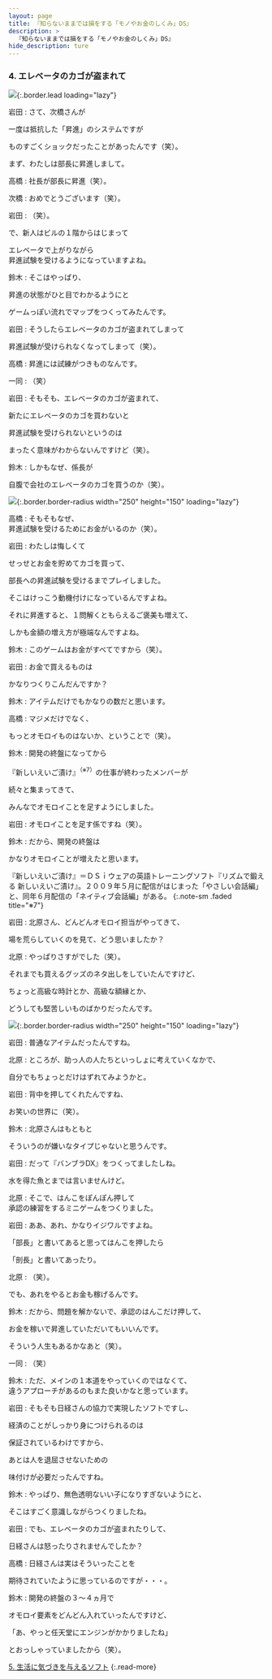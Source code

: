 ```yaml
---
layout: page
title: 『知らないままでは損をする「モノやお金のしくみ」DS』
description: >
  『知らないままでは損をする「モノやお金のしくみ」DS』
hide_description: ture
---
```


### 4. エレベータのカゴが盗まれて

![](/interviews/jp/nds/betj/vol1/img/mainvisual4.jpg){:.border.lead loading="lazy"}

岩田
: さて、次橋さんが<BR />

一度は抵抗した「昇進」のシステムですが<BR />

ものすごくショックだったことがあったんです（笑）。<BR />

まず、わたしは部長に昇進しまして。

高橋
: 社長が部長に昇進（笑）。

次橋
: おめでとうございます（笑）。

岩田
: （笑）。<BR />

で、新人はビルの１階からはじまって<BR />

エレベータで上がりながら<BR />昇進試験を受けるようになっていますよね。

鈴木
: そこはやっぱり、<BR />

昇進の状態がひと目でわかるようにと<BR />

ゲームっぽい流れでマップをつくってみたんです。

岩田
: そうしたらエレベータのカゴが盗まれてしまって<BR />

昇進試験が受けられなくなってしまって（笑）。

高橋
: 昇進には試練がつきものなんです。

一同
: （笑）

岩田
: そもそも、エレベータのカゴが盗まれて、<BR />

新たにエレベータのカゴを買わないと<BR />

昇進試験を受けられないというのは<BR />

まったく意味がわからないんですけど（笑）。

鈴木
: しかもなぜ、係長が<BR />

自腹で会社のエレベータのカゴを買うのか（笑）。

![](/interviews/jp/nds/betj/vol1/img/photo11.jpg){:.border.border-radius width="250" height="150" loading="lazy"}

高橋
: そもそもなぜ、<BR />昇進試験を受けるためにお金がいるのか（笑）。

岩田
: わたしは悔しくて<BR />

せっせとお金を貯めてカゴを買って、<BR />

部長への昇進試験を受けるまでプレイしました。<BR />

そこはけっこう動機付けになっているんですよね。<BR />

それに昇進すると、１問解くともらえるご褒美も増えて、<BR />

しかも金額の増え方が極端なんですよね。

鈴木
: このゲームはお金がすべてですから（笑）。

岩田
: お金で買えるものは<BR />

かなりつくりこんだんですか？

鈴木
: アイテムだけでもかなりの数だと思います。

高橋
: マジメだけでなく、<BR />

もっとオモロイものはないか、ということで（笑）。 

鈴木
: 開発の終盤になってから<BR />

『新しいえいご漬け』<sup>（※7）</sup>の仕事が終わったメンバーが<BR />

続々と集まってきて、<BR />

みんなでオモロイことを足すようにしました。  

岩田
: オモロイことを足す係ですね（笑）。

鈴木
: だから、開発の終盤は<BR />

かなりオモロイことが増えたと思います。


『新しいえいご漬け』＝ＤＳｉウェアの英語トレーニングソフト『リズムで鍛える 新しいえいご漬け』。２００９年５月に配信がはじまった「やさしい会話編」と、同年６月配信の「ネイティブ会話編」がある。
{:.note-sm .faded title="※7"}

岩田
: 北原さん、どんどんオモロイ担当がやってきて、<BR />

場を荒らしていくのを見て、どう思いましたか？

北原
: やっぱりさすがでした（笑）。<BR />

それまでも買えるグッズのネタ出しをしていたんですけど、<BR />

ちょっと高級な時計とか、高級な額縁とか、<BR />

どうしても堅苦しいものばかりだったんです。

![](/interviews/jp/nds/betj/vol1/img/photo12.jpg){:.border.border-radius width="250" height="150" loading="lazy"}

岩田
: 普通なアイテムだったんですね。

北原
: ところが、助っ人の人たちといっしょに考えていくなかで、<BR />

自分でもちょっとだけはずれてみようかと。

岩田
: 背中を押してくれたんですね、<BR />

お笑いの世界に（笑）。

鈴木
: 北原さんはもともと<BR />

そういうのが嫌いなタイプじゃないと思うんです。

岩田
: だって『バンブラDX』をつくってましたしね。<BR />

水を得た魚とまでは言いませんけど。

北原
: そこで、はんこをぽんぽん押して<BR />承認の練習をするミニゲームをつくりました。

岩田
: ああ、あれ、かなりイジワルですよね。<BR />

「部長」と書いてあると思ってはんこを押したら<BR />

「剖長」と書いてあったり。

北原
: （笑）。<BR />

でも、あれをやるとお金も稼げるんです。

鈴木
: だから、問題を解かないで、承認のはんこだけ押して、<BR />

お金を稼いで昇進していただいてもいいんです。<BR />

そういう人生もあるかなあと（笑）。

一同
: （笑）

鈴木
: ただ、メインの１本道をやっていくのではなくて、<BR />違うアプローチがあるのもまた良いかなと思っています。

岩田
: そもそも日経さんの協力で実現したソフトですし、<BR />

経済のことがしっかり身につけられるのは<BR />

保証されているわけですから、<BR />

あとは人を退屈させないための<BR />

味付けが必要だったんですね。

鈴木
: やっぱり、無色透明ないい子になりすぎないようにと、<BR />

そこはすごく意識しながらつくりましたね。

岩田
: でも、エレベータのカゴが盗まれたりして、<BR />

日経さんは怒ったりされませんでしたか？

高橋
: 日経さんは実はそういったことを<BR />

期待されていたように思っているのですが・・・。

鈴木
: 開発の終盤の３〜４ヵ月で<BR />

オモロイ要素をどんどん入れていったんですけど、<BR />

「あ、やっと任天堂にエンジンがかかりましたね」<BR />

とおっしゃっていましたから（笑）。


[5. 生活に気づきを与えるソフト](5.md)
{:.read-more}

